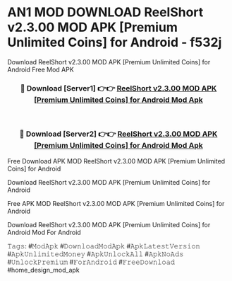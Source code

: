 # AN1 MOD DOWNLOAD ReelShort v2.3.00 MOD APK [Premium Unlimited Coins] for Android - f532j
Download ReelShort v2.3.00 MOD APK [Premium Unlimited Coins] for Android Free Mod APK

<div align="center">
<h3>🔴 Download [Server1] 👉👉 <a href="https://apk-comot.site?title=ReelShort_v2.3.00_MOD_APK_[Premium_Unlimited_Coins]_for_Android">ReelShort v2.3.00 MOD APK [Premium Unlimited Coins] for Android Mod Apk</a></h3><br>

<h3>🔴 Download [Server2] 👉👉 <a href="https://apk-comot.site?title=ReelShort_v2.3.00_MOD_APK_[Premium_Unlimited_Coins]_for_Android">ReelShort v2.3.00 MOD APK [Premium Unlimited Coins] for Android Mod Apk</a></h3>
</div>


Free Download APK MOD ReelShort v2.3.00 MOD APK [Premium Unlimited Coins] for Android

Download ReelShort v2.3.00 MOD APK [Premium Unlimited Coins] for Android 

Free APK MOD ReelShort v2.3.00 MOD APK [Premium Unlimited Coins] for Android 

Download ReelShort v2.3.00 MOD APK [Premium Unlimited Coins] for Android Mod For Android

𝚃𝚊𝚐𝚜: #𝙼𝚘𝚍𝙰𝚙𝚔 #𝙳𝚘𝚠𝚗𝚕𝚘𝚊𝚍𝙼𝚘𝚍𝙰𝚙𝚔 #𝙰𝚙𝚔𝙻𝚊𝚝𝚎𝚜𝚝𝚅𝚎𝚛𝚜𝚒𝚘𝚗 #𝙰𝚙𝚔𝚄𝚗𝚕𝚒𝚖𝚒𝚝𝚎𝚍𝙼𝚘𝚗𝚎𝚢 #𝙰𝚙𝚔𝚄𝚗𝚕𝚘𝚌𝚔𝙰𝚕𝚕 #𝙰𝚙𝚔𝙽𝚘𝙰𝚍𝚜 #𝚄𝚗𝚕𝚘𝚌𝚔𝙿𝚛𝚎𝚖𝚒𝚞𝚖 #𝙵𝚘𝚛𝙰𝚗𝚍𝚛𝚘𝚒𝚍 #𝙵𝚛𝚎𝚎𝙳𝚘𝚠𝚗𝚕𝚘𝚊𝚍 #home_design_mod_apk
